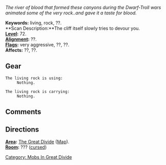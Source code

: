 *The river of blood that formed these canyons during the Dwarf-Troll
wars animated some of the very rock..and gave it a taste for blood.*

**Keywords:** living, rock, ??.  
**Scan Description:**The cliff itself slowly tries to devour you.  
**[Level](Level "wikilink"):** 72.  
**[Alignment](Alignment "wikilink"):** ??.  
**[Flags](:Category:_Mob_Types "wikilink"):** very aggressive, ??, ??.  
**Affects:** ??, ??.  

## Gear

`The living rock is using:`  
`     Nothing.`

`The living rock is carrying:`  
`     Nothing.`

## Comments

## Directions

**[Area](:Category:_Areas "wikilink"):** [The Great
Divide](:Category:_Great_Divide "wikilink")
([Map](Great_Divide_Map "wikilink")).  
**[Room](:Category:_Rooms "wikilink"):** ???
([cursed](Cursed_Rooms "wikilink"))  

[Category: Mobs In Great
Divide](Category:_Mobs_In_Great_Divide "wikilink")

